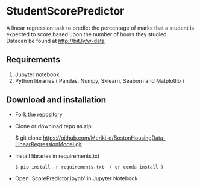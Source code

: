# StudentScorePredictor
A linear regression task to predict the percentage of marks that a student is expected to score based upon the number of hours they studied.  
Datacan be found at http://bit.ly/w-data

## Requirements
1. Jupyter notebook
2. Python libraries ( Pandas, Numpy, Sklearn, Seaborn and Matplotlib )

## Download and installation

* Fork the repository
* Clone or download repo as zip
    
    $ git clone https://github.com/Meriki-d/BostonHousingData-LinearRegressionModel.git
    
* Install libraries in requirements.txt
    
      $ pip install -r requirements.txt  ( or conda install )
      
* Open 'ScorePredictor.ipynb' in Jupyter Notebook

